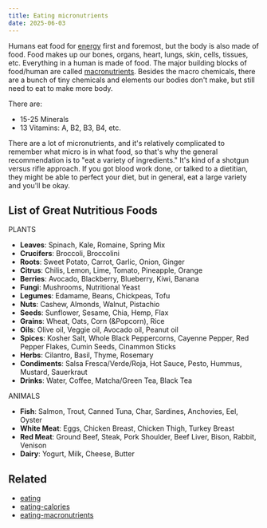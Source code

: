```yaml
---
title: Eating micronutrients
date: 2025-06-03
---
```

Humans eat food for [energy](/eating-calories) first and foremost, but the body is also made of food. Food makes up our bones, organs, heart, lungs, skin, cells, tissues, etc. Everything in a human is made of food. The major building blocks of food/human are called [macronutrients](/eating-macronutrients). Besides the macro chemicals, there are a bunch of tiny chemicals and elements our bodies don't make, but still need to eat to make more body.

There are:
- 15-25 Minerals
- 13 Vitamins: A, B2, B3, B4, etc.

There are a lot of micronutrients, and it's relatively complicated to remember what micro is in what food, so that's why the general recommendation is to "eat a variety of ingredients." It's kind of a shotgun versus rifle approach. If you got blood work done, or talked to a dietitian, they might be able to perfect your diet, but in general, eat a large variety and you'll be okay.

## List of Great Nutritious Foods
PLANTS
- **Leaves**: Spinach, Kale, Romaine, Spring Mix
- **Crucifers**: Broccoli, Broccolini
- **Roots**: Sweet Potato, Carrot, Garlic, Onion, Ginger
- **Citrus**: Chilis, Lemon, Lime, Tomato, Pineapple, Orange
- **Berries**: Avocado, Blackberry, Blueberry, Kiwi, Banana
- **Fungi**: Mushrooms, Nutritional Yeast
- **Legumes**: Edamame, Beans, Chickpeas, Tofu
- **Nuts**: Cashew, Almonds, Walnut, Pistachio
- **Seeds**: Sunflower, Sesame, Chia, Hemp, Flax
- **Grains**: Wheat, Oats, Corn (&Popcorn), Rice
- **Oils**: Olive oil, Veggie oil, Avocado oil, Peanut oil
- **Spices**: Kosher Salt, Whole Black Peppercorns, Cayenne Pepper, Red Pepper Flakes, Cumin Seeds, Cinammon Sticks
- **Herbs**: Cilantro, Basil, Thyme, Rosemary
- **Condiments**: Salsa Fresca/Verde/Roja, Hot Sauce, Pesto, Hummus, Mustard, Sauerkraut
- **Drinks**: Water, Coffee, Matcha/Green Tea, Black Tea

ANIMALS
- **Fish**: Salmon, Trout, Canned Tuna, Char, Sardines, Anchovies, Eel, Oyster
- **White Meat**: Eggs, Chicken Breast, Chicken Thigh, Turkey Breast
- **Red Meat**: Ground Beef, Steak, Pork Shoulder, Beef Liver, Bison, Rabbit, Venison
- **Dairy**: Yogurt, Milk, Cheese, Butter

## Related
- [eating](/eating)
- [eating-calories](/eating-calories)
- [eating-macronutrients](/eating-macronutrients)